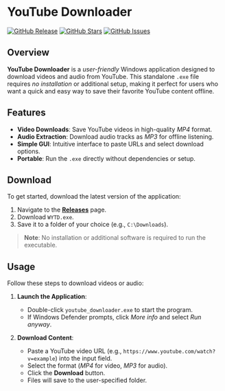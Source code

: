 # YouTube Downloader

[![GitHub Release](https://img.shields.io/github/v/release/w31c0/youtube_downloader?label=Release)](https://github.com/w31c0/youtube_downloader/releases)
[![GitHub Stars](https://img.shields.io/github/stars/w31c0/youtube_downloader?label=Stars)](https://github.com/w31c0/youtube_downloader/stargazers)
[![GitHub Issues](https://img.shields.io/github/issues/w31c0/youtube_downloader?label=Issues)](https://github.com/w31c0/youtube_downloader/issues)

## Overview

**YouTube Downloader** is a _user-friendly_ Windows application designed to download videos and audio from YouTube. This standalone `.exe` file requires *no installation* or additional setup, making it perfect for users who want a quick and easy way to save their favorite YouTube content offline.

## Features

- **Video Downloads**: Save YouTube videos in high-quality *MP4* format.
- **Audio Extraction**: Download audio tracks as *MP3* for offline listening.
- **Simple GUI**: Intuitive interface to paste URLs and select download options.
- **Portable**: Run the `.exe` directly without dependencies or setup.

## Download

To get started, download the latest version of the application:

1. Navigate to the [**Releases**](https://github.com/w31c0/youtube_downloader/releases) page.
2. Download `WYTD.exe`.
3. Save it to a folder of your choice (e.g., `C:\Downloads`).

> **Note**: No installation or additional software is required to run the executable.

## Usage

Follow these steps to download videos or audio:

1. **Launch the Application**:
   - Double-click `youtube_downloader.exe` to start the program.
   - If Windows Defender prompts, click _More info_ and select _Run anyway_.

2. **Download Content**:
   - Paste a YouTube video URL (e.g., `https://www.youtube.com/watch?v=example`) into the input field.
   - Select the format (*MP4* for video, *MP3* for audio).
   - Click the **Download** button.
   - Files will save to the user-specified folder.
